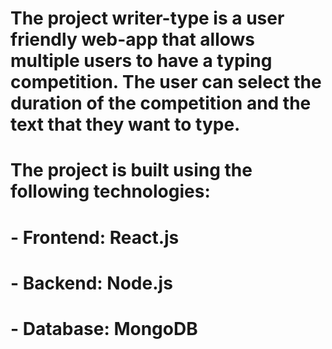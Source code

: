 # The project writer-type is a user friendly web-app that allows multiple users to have a typing competition. The user can select the duration of the competition and the text that they want to type.

# The project is built using the following technologies:
# - Frontend: React.js
# - Backend: Node.js
# - Database: MongoDB
